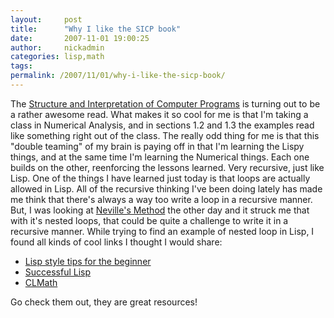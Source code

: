 ```yaml
---
layout:     post
title:      "Why I like the SICP book"
date:       2007-11-01 19:00:25
author:     nickadmin
categories: lisp,math
tags:  
permalink: /2007/11/01/why-i-like-the-sicp-book/
---
```

The [Structure and Interpretation of Computer Programs](http://mitpress.mit.edu/sicp/full-text/book/book.html) is turning out to be a rather awesome read. What makes it so cool for me is that I'm taking a class in Numerical Analysis, and in sections 1.2 and 1.3 the examples read like something right out of the class. The really odd thing for me is that this "double teaming" of my brain is paying off in that I'm learning the Lispy things, and at the same time I'm learning the Numerical things. Each one builds on the other, reenforcing the lessons learned. Very recursive, just like Lisp. One of the things I have learned just today is that loops are actually allowed in Lisp. All of the recursive thinking I've been doing lately has made me think that there's always a way too write a loop in a recursive manner. But, I was looking at [Neville's Method](http://en.wikipedia.org/wiki/Neville%27s_algorithm) the other day and it struck me that with it's nested loops, that could be quite a challenge to write it in a recursive manner. While trying to find an example of nested loop in Lisp, I found all kinds of cool links I thought I would share: 

  * [Lisp style tips for the beginner](http://www.notam02.no/internt/cm-sys/cm-1.4/doc/contrib/lispstyle.html)
  * [Successful Lisp](http://www.psg.com/~dlamkins/sl/chapter05.html)
  * [CLMath](http://www.cs.cmu.edu/afs/cs/project/ai-repository/ai/lang/lisp/code/math/clmath/0.html)

Go check them out, they are great resources!
<!--stackedit_data:
eyJoaXN0b3J5IjpbLTE0NjY0NTE0NDJdfQ==
-->